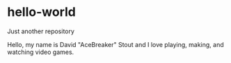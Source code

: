 # hello-world
Just another repository

Hello, my name is David "AceBreaker" Stout and I love playing, making, and watching video games.
